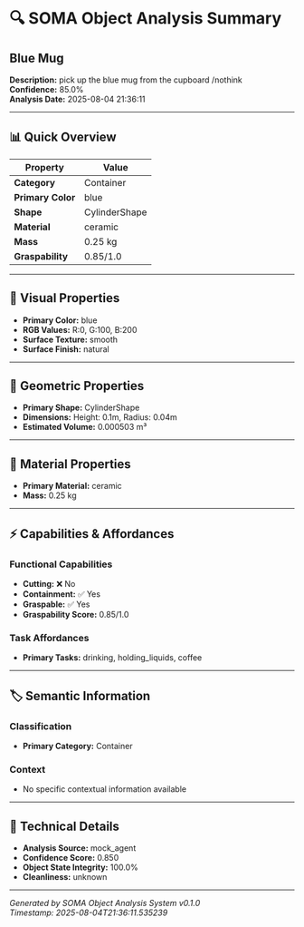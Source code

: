 # 🔍 SOMA Object Analysis Summary

## Blue Mug

**Description:** pick up the blue mug from the cupboard /nothink  
**Confidence:** 85.0%  
**Analysis Date:** 2025-08-04 21:36:11

---

## 📊 Quick Overview

| Property | Value |
|----------|--------|
| **Category** | Container |
| **Primary Color** | blue |
| **Shape** | CylinderShape |
| **Material** | ceramic |
| **Mass** | 0.25 kg |
| **Graspability** | 0.85/1.0 |

---

## 🎨 Visual Properties

- **Primary Color:** blue
- **RGB Values:** R:0, G:100, B:200
- **Surface Texture:** smooth
- **Surface Finish:** natural

---

## 📐 Geometric Properties

- **Primary Shape:** CylinderShape
- **Dimensions:** Height: 0.1m, Radius: 0.04m
- **Estimated Volume:** 0.000503 m³

---

## 🧱 Material Properties

- **Primary Material:** ceramic
- **Mass:** 0.25 kg

---

## ⚡ Capabilities & Affordances

### Functional Capabilities
- **Cutting:** ❌ No
- **Containment:** ✅ Yes
- **Graspable:** ✅ Yes
- **Graspability Score:** 0.85/1.0

### Task Affordances
- **Primary Tasks:** drinking, holding_liquids, coffee

---

## 🏷️ Semantic Information

### Classification
- **Primary Category:** Container


### Context
- No specific contextual information available

---



## 🔧 Technical Details

- **Analysis Source:** mock_agent
- **Confidence Score:** 0.850
- **Object State Integrity:** 100.0%
- **Cleanliness:** unknown

---

*Generated by SOMA Object Analysis System v0.1.0*  
*Timestamp: 2025-08-04T21:36:11.535239*
